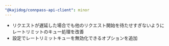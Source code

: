 ```yaml
---
"@kajidog/connpass-api-client": minor
---
```


- リクエストが遅延した場合でも他のリクエスト開始を待たせすぎないようにレートリミットのキュー処理を改善
- 設定でレートリミットキューを無効化できるオプションを追加
